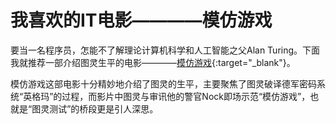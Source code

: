 # 我喜欢的IT电影————模仿游戏

要当一名程序员，怎能不了解理论计算机科学和人工智能之父Alan Turing。下面我就推荐一部介绍图灵生平的电影————[模仿游戏](http://list.youku.com/show/id_z6618f85c420f11e3a705.html?tpa=dW5pb25faWQ9MTAzNzUzXzEwMDAwMV8wMV8wMQ&refer=baiduald1705){:target="_blank"}。

模仿游戏这部电影十分精妙地介绍了图灵的生平，主要聚焦了图灵破译德军密码系统“英格玛”的过程，而影片中图灵与审讯他的警官Nock即场示范“模仿游戏”，也就是“图灵测试”的桥段更是引人深思。
